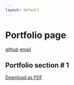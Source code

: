 ```yaml
---
layout: default
---
```

# Portfolio page
<a href="">github</a>
<a href="">email</a>
<section class="portfolio-section">
<h2>Portfolio section # 1</h2>
</section>
<footer>
<a href="#">Download as PDF</a>
</footer>
